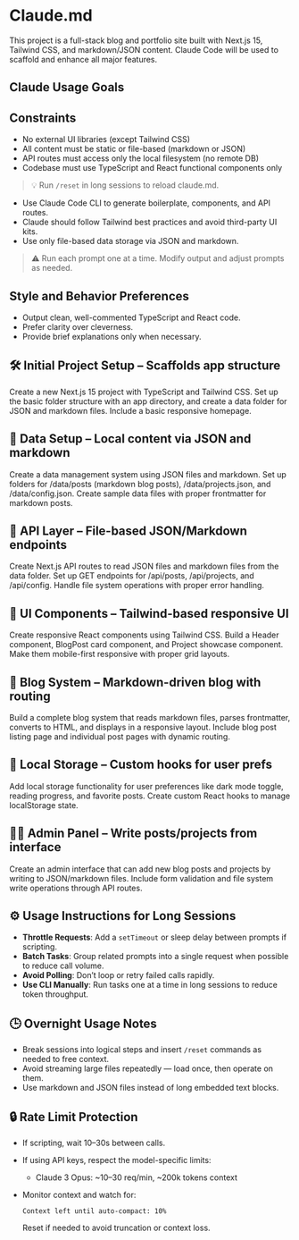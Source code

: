 # Claude.md

This project is a full-stack blog and portfolio site built with Next.js 15, Tailwind CSS, and markdown/JSON content. Claude Code will be used to scaffold and enhance all major features.

## Claude Usage Goals
## Constraints
- No external UI libraries (except Tailwind CSS)
- All content must be static or file-based (markdown or JSON)
- API routes must access only the local filesystem (no remote DB)
- Codebase must use TypeScript and React functional components only

> 💡 Run `/reset` in long sessions to reload claude.md.


- Use Claude Code CLI to generate boilerplate, components, and API routes.
- Claude should follow Tailwind best practices and avoid third-party UI kits.
- Use only file-based data storage via JSON and markdown.

> ⚠️ Run each prompt one at a time. Modify output and adjust prompts as needed.

## Style and Behavior Preferences

- Output clean, well-commented TypeScript and React code.
- Prefer clarity over cleverness.
- Provide brief explanations only when necessary.

## 🛠️ Initial Project Setup – Scaffolds app structure

Create a new Next.js 15 project with TypeScript and Tailwind CSS. Set up the basic folder structure with an app directory, and create a data folder for JSON and markdown files. Include a basic responsive homepage.

## 📂 Data Setup – Local content via JSON and markdown

Create a data management system using JSON files and markdown. Set up folders for /data/posts (markdown blog posts), /data/projects.json, and /data/config.json. Create sample data files with proper frontmatter for markdown posts.

## 🔌 API Layer – File-based JSON/Markdown endpoints

Create Next.js API routes to read JSON files and markdown files from the data folder. Set up GET endpoints for /api/posts, /api/projects, and /api/config. Handle file system operations with proper error handling.

## 🎨 UI Components – Tailwind-based responsive UI

Create responsive React components using Tailwind CSS. Build a Header component, BlogPost card component, and Project showcase component. Make them mobile-first responsive with proper grid layouts.

## 📰 Blog System – Markdown-driven blog with routing

Build a complete blog system that reads markdown files, parses frontmatter, converts to HTML, and displays in a responsive layout. Include blog post listing page and individual post pages with dynamic routing.

## 💾 Local Storage – Custom hooks for user prefs

Add local storage functionality for user preferences like dark mode toggle, reading progress, and favorite posts. Create custom React hooks to manage localStorage state.

## 🧑‍💼 Admin Panel – Write posts/projects from interface

Create an admin interface that can add new blog posts and projects by writing to JSON/markdown files. Include form validation and file system write operations through API routes.

## ⚙️ Usage Instructions for Long Sessions

- **Throttle Requests**: Add a `setTimeout` or sleep delay between prompts if scripting.
- **Batch Tasks**: Group related prompts into a single request when possible to reduce call volume.
- **Avoid Polling**: Don’t loop or retry failed calls rapidly.
- **Use CLI Manually**: Run tasks one at a time in long sessions to reduce token throughput.

## 🕒 Overnight Usage Notes

- Break sessions into logical steps and insert `/reset` commands as needed to free context.
- Avoid streaming large files repeatedly — load once, then operate on them.
- Use markdown and JSON files instead of long embedded text blocks.

## 🔒 Rate Limit Protection

- If scripting, wait 10–30s between calls.
- If using API keys, respect the model-specific limits:
  - Claude 3 Opus: ~10–30 req/min, ~200k tokens context
  
- Monitor context and watch for:
  ```
  Context left until auto-compact: 10%
  ```
  Reset if needed to avoid truncation or context loss.